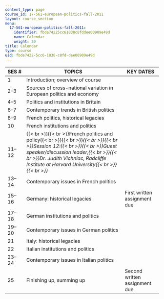 ```yaml
---
content_type: page
course_id: 17-561-european-politics-fall-2011
layout: course_section
menu:
  17-561-european-politics-fall-2011:
    identifier: fbde74225cc61838c8fddee00909e49d
    name: Calendar
    weight: 20
title: Calendar
type: course
uid: fbde7422-5cc6-1838-c8fd-dee00909e49d
---
```


| SES # | TOPICS | KEY DATES |
| --- | --- | --- |
| 1 | Introduction; overview of course |   |
| 2–3 | Sources of cross-national variation in European politics and economy |   |
| 4–5 | Politics and institutions in Britain |   |
| 6–7 | Contemporary trends in British politics |   |
| 8–9 | French politics, historical legacies |   |
| 10 | French institutions and politics |   |
| 11–12 | {{< br >}}{{< br >}}French politics and policy{{< br >}}{{< br >}}_{{< br >}}{{< br >}}Session 12:{{< br >}}{{< br >}}Guest speaker/discussion leader,{{< br >}}{{< br >}}Dr. Judith Vichniac, Radcliffe Institute at Harvard University{{< br >}}{{< br >}}_ |   |
| 13–14 | Contemporary issues in French politics |   |
| 15–16 | Germany: historical legacies | First written assignment due |
| 17–18 | German institutions and politics |   |
| 19–20 | Contemporary issues in German politics |   |
| 21 | Italy: historical legacies |   |
| 22 | Italian institutions and politics |   |
| 23–24 | Contemporary issues in Italian politics |   |
| 25 | Finishing up, summing up | Second written assignment due